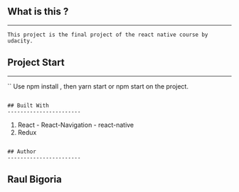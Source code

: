## What is this ?
------------------
```
This project is the final project of the react native course by udacity. 
```


## Project Start
----------------
`` 
Use npm install , then yarn start or npm start on the project.
```

## Built With
-----------------------
```
1) React - React-Navigation - react-native
2) Redux
```

## Author
-----------------------
```
## Raul Bigoria

```